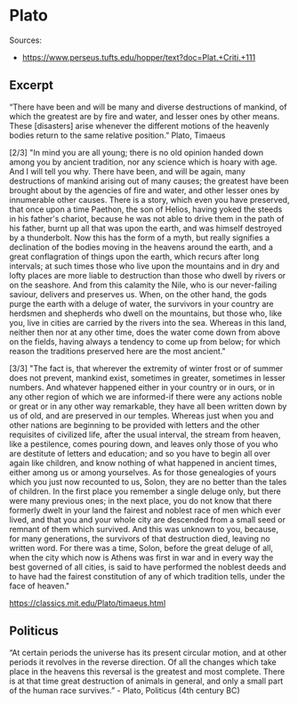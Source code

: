 # Plato

Sources:
- https://www.perseus.tufts.edu/hopper/text?doc=Plat.+Criti.+111

## Excerpt

“There have been and will be many and diverse destructions of mankind, of which the greatest are by fire and water, and lesser ones by other means. These [disasters] arise whenever the different motions of the heavenly bodies return to the same relative position.” Plato, Timaeus

[2/3] "In mind you are all young; there is no old opinion handed down among you by ancient tradition, nor any science which is hoary with age. And I will tell you why. There have been, and will be again, many destructions of mankind arising out of many causes; the greatest have been brought about by the agencies of fire and water, and other lesser ones by innumerable other causes. There is a story, which even you have preserved, that once upon a time Paethon, the son of Helios, having yoked the steeds in his father's chariot, because he was not able to drive them in the path of his father, burnt up all that was upon the earth, and was himself destroyed by a thunderbolt. Now this has the form of a myth, but really signifies a declination of the bodies moving in the heavens around the earth, and a great conflagration of things upon the earth, which recurs after long intervals; at such times those who live upon the mountains and in dry and lofty places are more liable to destruction than those who dwell by rivers or on the seashore. And from this calamity the Nile, who is our never-failing saviour, delivers and preserves us. When, on the other hand, the gods purge the earth with a deluge of water, the survivors in your country are herdsmen and shepherds who dwell on the mountains, but those who, like you, live in cities are carried by the rivers into the sea. Whereas in this land, neither then nor at any other time, does the water come down from above on the fields, having always a tendency to come up from below; for which reason the traditions preserved here are the most ancient."

[3/3] "The fact is, that wherever the extremity of winter frost or of summer does not prevent, mankind exist, sometimes in greater, sometimes in lesser numbers. And whatever happened either in your country or in ours, or in any other region of which we are informed-if there were any actions noble or great or in any other way remarkable, they have all been written down by us of old, and are preserved in our temples. Whereas just when you and other nations are beginning to be provided with letters and the other requisites of civilized life, after the usual interval, the stream from heaven, like a pestilence, comes pouring down, and leaves only those of you who are destitute of letters and education; and so you have to begin all over again like children, and know nothing of what happened in ancient times, either among us or among yourselves. As for those genealogies of yours which you just now recounted to us, Solon, they are no better than the tales of children. In the first place you remember a single deluge only, but there were many previous ones; in the next place, you do not know that there formerly dwelt in your land the fairest and noblest race of men which ever lived, and that you and your whole city are descended from a small seed or remnant of them which survived. And this was unknown to you, because, for many generations, the survivors of that destruction died, leaving no written word. For there was a time, Solon, before the great deluge of all, when the city which now is Athens was first in war and in every way the best governed of all cities, is said to have performed the noblest deeds and to have had the fairest constitution of any of which tradition tells, under the face of heaven."

https://classics.mit.edu/Plato/timaeus.html

## Politicus

“At certain periods the universe has its present circular motion, and at other periods it revolves in the reverse direction. Of all the changes which take place in the heavens this reversal is the greatest and most complete. There is at that time great destruction of animals in general, and only a small part of the human race survives.” - Plato, Politicus (4th century BC)